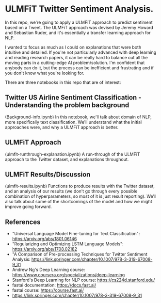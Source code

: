 # ULMFiT Twitter Sentiment Analysis.

In this repo, we're going to apply a ULMFiT approach to predict sentiment based on a Tweet. The ULMFiT approach was devised by Jeremy Howard and Sebastian Ruder, and it's essentially a transfer learning approach for NLP. 

I wanted to focus as much as I could on explanations that were both intuitive and detailed. If you're not particularly advanced with deep learning and reading research papers, it can be really hard to balance out all the moving parts in a cutting-edge AI problem/solution. I'm confident that anybody can do it, but the process can be inefficient and frustrating and if you don't know what you're looking for. 

There are three notebooks in this repo that are of interest:

## Twitter US Airline Sentiment Classification - Understanding the problem background
(Background-info.ipynb)
In this notebook, we'll talk about domain of NLP, more specifically text classification. We'll understand what the initial approaches were, and why a ULMFiT approach is better.

## ULMFiT Approach
(ulmfit-runthrough-explanation.ipynb)
A run-through of the ULMFiT approach to the Twitter dataset, and explanations throughout.

## ULMFiT Results/Discussion
(ulmfit-results.ipynb)
Functions to produce results with the Twitter dataset, and an analysis of our results (we don't go through every possible combination of hyperparameters, so most of it is just result reporting). We'll also talk about some of the shortcomings of the model and how we might improve going forward.

## References
- "Universal Language Model Fine-tuning for Text Classification": https://arxiv.org/abs/1801.06146
- "Regularizing and Optimizing LSTM Language Models": https://arxiv.org/abs/1708.02182
- "A Comparison of Pre-processing Techniques for Twitter Sentiment Analysis: https://link.springer.com/chapter/10.1007/978-3-319-67008-9_31
- Andrew Ng's Deep Learning course: https://www.coursera.org/specializations/deep-learning
- Stanford's Deep Learning for NLP course: https://cs224d.stanford.edu/
- fastai documentation: https://docs.fast.ai/
- fastai course: https://course.fast.ai/
- https://link.springer.com/chapter/10.1007/978-3-319-67008-9_31
